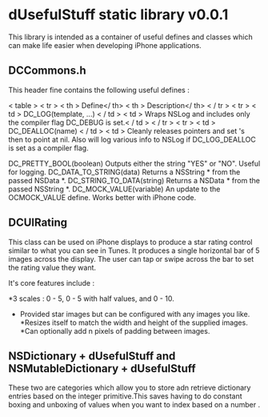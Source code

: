 # dUsefulStuff static library v0.0.1

This library is intended as a container of useful defines and classes which can make life easier when developing iPhone applications.

## DCCommons.h

This header fine contains the following useful defines :

< table >
< tr >
< th > Define</ th>
< th > Description</ th>
< / tr >
< tr >
< td > DC_LOG(template, ...) < / td >
< td > Wraps NSLog and includes only the compiler flag DC_DEBUG is set.< / td >
< / tr >
< tr >
< td > DC_DEALLOC(name) < / td >
< td > Cleanly releases pointers and set 's then to point at nil. Also will log various info to
	NSLog if DC_LOG_DEALLOC is set as a compiler flag.</td>
</tr>
<tr>
	<td>DC_PRETTY_BOOL(boolean)</td>
	<td>Outputs either the string "YES" or "NO". Useful for logging.</td>
</tr>
<tr>
	<td>DC_DATA_TO_STRING(data)</td>
	<td>Returns a NSString * from the passed NSData *.</td>
</tr>
<tr>
	<td>DC_STRING_TO_DATA(string)</td>
	<td>Returns a NSData * from the passed NSString *.</td>
</tr>
<tr>
	<td>DC_MOCK_VALUE(variable)</td>
	<td>An update to the OCMOCK_VALUE define. Works better with iPhone code.</td>
</tr>
</table>

## DCUIRating

This class can be used on iPhone displays to produce a star rating control similar to what you can see in Tunes. It produces a single horizontal bar of 5 images across the display. The user can tap or swipe across the bar to set the rating value they want.

It's core features include :

*3 scales : 0 - 5, 0 - 5 with half values, and 0 - 10.
* Provided star images but can be configured with any images you like.
*Resizes itself to match the width and height of the supplied images.
*Can optionally add n pixels of padding between images.

## NSDictionary + dUsefulStuff and NSMutableDictionary + dUsefulStuff

These two are categories which allow you to store adn retrieve dictionary entries based on the integer primitive.This saves having to do constant boxing and unboxing of values when you want to index based on a number .

